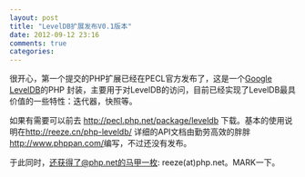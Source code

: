 ```yaml
---
layout: post
title: "LevelDB扩展发布V0.1版本"
date: 2012-09-12 23:16
comments: true
categories: 
---
```


很开心，第一个提交的PHP扩展已经在PECL官方发布了，这是一个[Google LevelDB](http://code.google.com/p/leveldb/)的PHP
封装，主要用于对LevelDB的访问，目前已经实现了LevelDB最具价值的一些特性：迭代器，快照等。

如果有需要可以前去 <http://pecl.php.net/package/leveldb> 下载。基本的使用说明在<http://reeze.cn/php-leveldb/>
详细的API文档由勤劳高效的胖胖<http://www.phppan.com/>编写，不过还没有发布。

于此同时，还获得了@php.net的马甲一枚: reeze(at)php.net。MARK一下。
